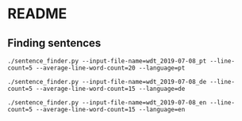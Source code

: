 # README

## Finding sentences

`./sentence_finder.py --input-file-name=wdt_2019-07-08_pt --line-count=5 --average-line-word-count=20 --language=pt`

`./sentence_finder.py --input-file-name=wdt_2019-07-08_de --line-count=5 --average-line-word-count=15 --language=de`

`./sentence_finder.py --input-file-name=wdt_2019-07-08_en --line-count=5 --average-line-word-count=15 --language=en`